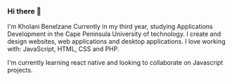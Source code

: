 ### Hi there 👋
I'm Kholani Benelzane
Currently in my third year, studying Applications Development
in the Cape Peninsula University of technology.
I create and design websites, web applications and desktop applications.
I love working with:
JavaScript, HTML, CSS and PHP.

I'm currently learning react native and looking to collaborate on Javascript projects.
<!--
**ColeColombia/ColeColombia** is a ✨ _special_ ✨ repository because its `README.md` (this file) appears on your GitHub profile.

Here are some ideas to get you started:

- 🔭 I’m currently working on ...
- 🌱 I’m currently learning ...
- 👯 I’m looking to collaborate on ...
- 🤔 I’m looking for help with ...
- 💬 Ask me about ...
- 📫 How to reach me: ...
- 😄 Pronouns: ...
- ⚡ Fun fact: ...
-->
